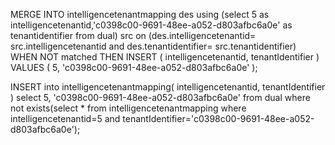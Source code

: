 MERGE INTO intelligencetenantmapping des
        using (select 5 as intelligencetenantid,'c0398c00-9691-48ee-a052-d803afbc6a0e' as tenantidentifier from dual) src
        on (des.intelligencetenantid= src.intelligencetenantid and
            des.tenantidentifier= src.tenantidentifier)
        WHEN NOT matched THEN
        INSERT   (
            intelligencetenantid,
            tenantIdentifier
        ) VALUES (
            5,
            'c0398c00-9691-48ee-a052-d803afbc6a0e'
        );
        
INSERT  into intelligencetenantmapping(
            intelligencetenantid,
            tenantIdentifier
        )
        select             5,            'c0398c00-9691-48ee-a052-d803afbc6a0e' from dual
        where not exists(select * from intelligencetenantmapping where intelligencetenantid=5 and tenantIdentifier='c0398c00-9691-48ee-a052-d803afbc6a0e');
        
